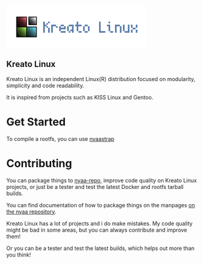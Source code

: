 <p align="left">
<img src="https://github.com/Kreato-Linux/logo/blob/master/withtext.png"> 
</p>

## Kreato Linux
Kreato Linux is an independent Linux(R) distribution focused on modularity, simplicity and code readability.

It is inspired from projects such as KISS Linux and Gentoo.

# Get Started
To compile a rootfs, you can use [nyaastrap](https://github.com/kreatolinux/nyaastrap)

# Contributing
You can package things to [nyaa-repo](https://github.com/kreatolinux/nyaa-repo), improve code quality on Kreato Linux projects, or just be a tester and test the latest Docker and rootfs tarball builds.

You can find documentation of how to package things on the manpages [on the nyaa repository](https://github.com/kreatolinux/nyaa).

Kreato Linux has a lot of projects and i do make mistakes. My code quality might be bad in some areas, but you can always contribute and improve them!

Or you can be a tester and test the latest builds, which helps out more than you think!
